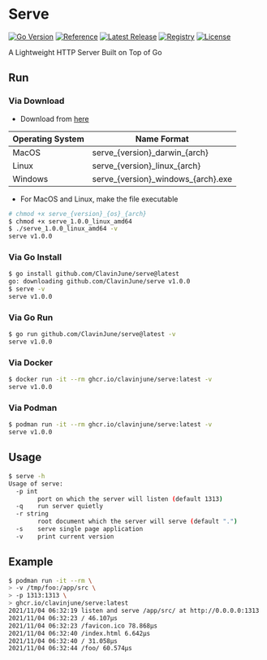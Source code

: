 # Serve

[![Go Version](https://img.shields.io/static/v1?style=for-the-badge&label=Go+Version&message=1.18.1&color=blue&logo=go)](https://github.com/golang/go/releases/tag/go1.18.1)
[![Reference](https://img.shields.io/badge/reference-007d9c?style=for-the-badge&logo=go&logoColor=white&&labelColor=5c5c5c)](https://pkg.go.dev/github.com/ClavinJune/serve)
[![Latest Release](https://img.shields.io/github/tag/ClavinJune/serve.svg?style=for-the-badge&logo=github)](https://github.com/ClavinJune/serve/releases/latest)
[![Registry](https://img.shields.io/static/v1?style=for-the-badge&label=Registry&message=ghcr.io&color=red&logo=linux-containers)](https://ghcr.io/clavinjune/serve)
[![License](https://img.shields.io/github/license/ClavinJune/serve?style=for-the-badge)](https://github.com/ClavinJune/serve/blob/main/LICENSE)

A Lightweight HTTP Server Built on Top of Go

## Run

### Via Download

- Download from [here](https://github.com/ClavinJune/serve/releases)

| Operating System | Name Format |
| --- | --- |
| MacOS | serve_{version}\_darwin\_{arch} |
| Linux | serve_{version}\_linux\_{arch} |
| Windows | serve_{version}\_windows\_{arch}.exe |

- For MacOS and Linux, make the file executable

```bash
# chmod +x serve_{version}_{os}_{arch}
$ chmod +x serve_1.0.0_linux_amd64
$ ./serve_1.0.0_linux_amd64 -v
serve v1.0.0
```

### Via Go Install

```bash
$ go install github.com/ClavinJune/serve@latest
go: downloading github.com/ClavinJune/serve v1.0.0
$ serve -v
serve v1.0.0
```

### Via Go Run

```bash
$ go run github.com/ClavinJune/serve@latest -v
serve v1.0.0
```

### Via Docker

```bash
$ docker run -it --rm ghcr.io/clavinjune/serve:latest -v
serve v1.0.0
```

### Via Podman

```bash
$ podman run -it --rm ghcr.io/clavinjune/serve:latest -v
serve v1.0.0
```

## Usage

```bash
$ serve -h
Usage of serve:
  -p int
        port on which the server will listen (default 1313)
  -q    run server quietly
  -r string
        root document which the server will serve (default ".")
  -s    serve single page application
  -v    print current version
```

## Example

```bash
$ podman run -it --rm \
> -v /tmp/foo:/app/src \
> -p 1313:1313 \
> ghcr.io/clavinjune/serve:latest
2021/11/04 06:32:19 listen and serve /app/src/ at http://0.0.0.0:1313
2021/11/04 06:32:23 / 46.107µs
2021/11/04 06:32:23 /favicon.ico 78.868µs
2021/11/04 06:32:40 /index.html 6.642µs
2021/11/04 06:32:40 / 31.058µs
2021/11/04 06:32:44 /foo/ 60.574µs
```
